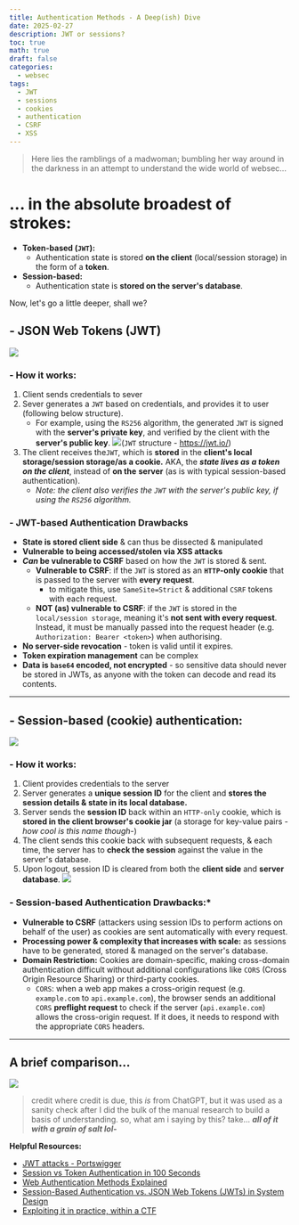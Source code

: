 ```yaml
---
title: Authentication Methods - A Deep(ish) Dive
date: 2025-02-27
description: JWT or sessions?
toc: true
math: true
draft: false
categories:
  - websec
tags:
  - JWT
  - sessions
  - cookies
  - authentication
  - CSRF
  - XSS
---
```


> Here lies the ramblings of a madwoman; bumbling her way around in the darkness in an attempt to understand the wide world of websec...

# ... in the absolute broadest of strokes:
- **Token-based (`JWT`):**
	- Authentication state is stored **on the client** (local/session storage) in the form of a **token**.
- **Session-based:**
	- Authentication state is **stored on the server's database**.

Now, let's go a little deeper, shall we?

## - JSON Web Tokens (JWT)
![](/posts/13/Screenshot%202025-02-27%20at%209.23.47%20pm.png)

### - How it works:
1. Client sends credentials to sever 
2. Sever generates a `JWT` based on credentials, and provides it to user (following below structure). 
	- For example, using the `RS256` algorithm, the generated `JWT` is signed with the **server's private key**, and verified by the client with the **server's public key**.
	  ![](/posts/13/Screenshot%202025-02-27%20at%209.24.40%20pm.png)(`JWT` structure - https://jwt.io/)
3. The client receives the`JWT`, which is **stored** in the **client's local storage/session storage/as a cookie.** AKA, the ***state lives as a token on the client***, instead of **on the** **server** (as is with typical session-based authentication).
	- *Note:* *the client also verifies the `JWT` with the server's public key, if using the `RS256` algorithm.*


### - JWT-based Authentication Drawbacks
- **State is stored client side** & can thus be dissected & manipulated
- **Vulnerable to being accessed/stolen via XSS attacks**
- ***Can* be vulnerable to CSRF** based on how the `JWT` is stored & sent.
	- **Vulnerable to CSRF**: if the `JWT` is stored as an **`HTTP`-only cookie** that is passed to the server with **every request**.
		- to mitigate this, use `SameSite=Strict` & additional `CSRF` tokens with each request.
	- **NOT (as) vulnerable to CSRF**: if the `JWT` is stored in the `local/session storage`, meaning it's **not sent with every request**. Instead, it must be manually passed into the request header (e.g. `Authorization: Bearer <token>`) when authorising.
- **No server-side revocation** - token is valid until it expires.
- **Token expiration management** can be complex
- **Data is `base64` encoded, not encrypted** - so sensitive data should never be stored in JWTs, as anyone with the token can decode and read its contents.

---

## - Session-based (cookie) authentication:
![](/posts/13/Screenshot%202025-02-27%20at%209.26.19%20pm.png)

### - How it works:
1. Client provides credentials to the server
2. Server generates a **unique session ID** for the client and **stores the session details & state in its local database.**
3. Server sends the **session ID** back within an `HTTP-only` cookie, which is **stored in the client browser's cookie jar** (a storage for key-value pairs - *how cool is this name though-*)
4. The client sends this cookie back with subsequent requests, & each time, the server has to **check the session** against the value in the server's database.
5. Upon logout, session ID is cleared from both the **client side** and **server database**.
![](/posts/13/Screenshot%202025-02-27%20at%209.46.32%20pm.png)

### - Session-based Authentication Drawbacks:* 
- **Vulnerable to CSRF** (attackers using session IDs to perform actions on behalf of the user) as cookies are sent automatically with every request.
- **Processing power & complexity that increases with scale:** as sessions have to be generated, stored & managed on the server's database.
- **Domain Restriction:** Cookies are domain-specific, making cross-domain authentication difficult without additional configurations like `CORS` (Cross Origin Resource Sharing) or third-party cookies.
	- `CORS`: when a web app makes a cross-origin request (e.g. `example.com` to `api.example.com`), the browser sends an additional `CORS` **preflight request** to check if the server (`api.example.com`) allows the cross-origin request. If it does, it needs to respond with the appropriate `CORS` headers.

---

## A brief comparison...
![](/posts/13/Screenshot%202025-02-27%20at%2010.43.47%20pm.png)
> credit where credit is due, this *is* from ChatGPT, but it was used as a sanity check after I did the bulk of the manual research to build a basis of understanding. 
so, what am i saying by this? take... ***all of it with a grain of salt lol-***

**Helpful Resources:**
- [JWT attacks - Portswigger](https://portswigger.net/web-security/jwt#how-do-vulnerabilities-to-jwt-attacks-arise)
- [Session vs Token Authentication in 100 Seconds](https://www.youtube.com/watch?v=UBUNrFtufWo&list=TLPQMjcwMjIwMjXKogKOoZBbBQ&index=4&t=65s)
- [Web Authentication Methods Explained](https://www.youtube.com/watch?v=LB_lBMWH4-s&list=TLPQMjcwMjIwMjXKogKOoZBbBQ&index=4)
- [Session-Based Authentication vs. JSON Web Tokens (JWTs) in System Design](https://www.geeksforgeeks.org/session-based-authentication-vs-json-web-tokens-jwts-in-system-design/)
- [Exploiting it in practice, within a CTF](https://aegizz.github.io/ctfs/duckCTF2024)
